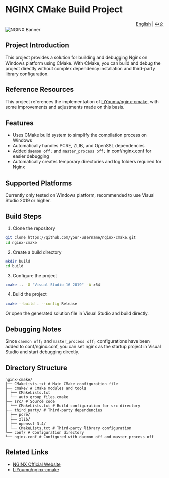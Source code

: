 # NGINX CMake Build Project

<div align="right">
  <a href="README.md">English</a> | <a href="README.zh.md">中文</a>
</div>

<picture>
  <source media="(prefers-color-scheme: dark)" srcset="https://github.com/user-attachments/assets/9335b488-ffcc-4157-8364-2370a0b70ad0">
  <source media="(prefers-color-scheme: light)" srcset="https://github.com/user-attachments/assets/3a7eeb08-1133-47f5-859c-fad4f5a6a013">
  <img alt="NGINX Banner">
</picture>

## Project Introduction

This project provides a solution for building and debugging Nginx on Windows platform using CMake. With CMake, you can build and debug the project directly without complex dependency installation and third-party library configuration.

## Reference Resources

This project references the implementation of [LiYoumu/nginx-cmake](https://github.com/LiYoumu/nginx-cmake), with some improvements and adjustments made on this basis.

## Features

- Uses CMake build system to simplify the compilation process on Windows
- Automatically handles PCRE, ZLIB, and OpenSSL dependencies
- Added `daemon off;` and `master_process off;` in conf/nginx.conf for easier debugging
- Automatically creates temporary directories and log folders required for Nginx

## Supported Platforms

Currently only tested on Windows platform, recommended to use Visual Studio 2019 or higher.

## Build Steps

1. Clone the repository
```bash
git clone https://github.com/your-username/nginx-cmake.git
cd nginx-cmake
```

2. Create a build directory
```bash
mkdir build
cd build
```

3. Configure the project
```bash
cmake .. -G "Visual Studio 16 2019" -A x64
```

4. Build the project
```bash
cmake --build . --config Release
```
Or open the generated solution file in Visual Studio and build directly.

## Debugging Notes

Since `daemon off;` and `master_process off;` configurations have been added to conf/nginx.conf, you can set nginx as the startup project in Visual Studio and start debugging directly.

## Directory Structure
```text
nginx-cmake/
├── CMakeLists.txt # Main CMake configuration file
├── cmake/ # CMake modules and tools
│ ├── CMakeLists.txt
│ └── auto_group_files.cmake
├── src/ # Source code
│ └── CMakeLists.txt # Build configuration for src directory
├── third_party/ # Third-party dependencies
│ ├── pcre/
│ ├── zlib/
│ ├── openssl-3.4/
│ └── CMakeLists.txt # Third-party library configuration
└── conf/ # Configuration directory
└── nginx.conf # Configured with daemon off and master_process off

```


## Related Links

- [NGINX Official Website](https://nginx.org/)
- [LiYoumu/nginx-cmake](https://github.com/LiYoumu/nginx-cmake)